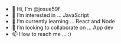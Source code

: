 - 👋 Hi, I’m @josue59f
- 👀 I’m interested in ... JavaScript
- 🌱 I’m currently learning ... React and Node
- 💞️ I’m looking to collaborate on ... App dev
- 📫 How to reach me ... :)

<!---
josue59f/josue59f is a ✨ special ✨ repository because its `README.md` (this file) appears on your GitHub profile.
You can click the Preview link to take a look at your changes.
--->
